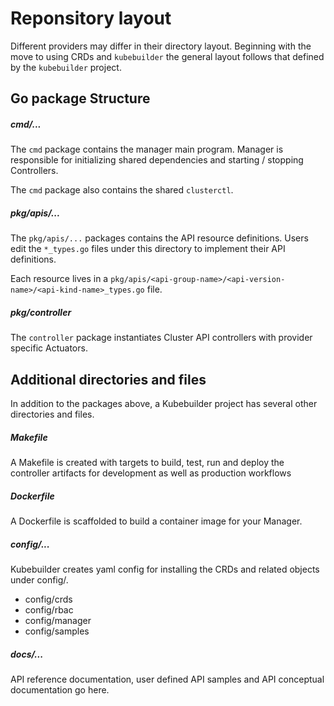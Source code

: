 # Reponsitory layout

Different providers may differ in their directory layout. Beginning with
the move to using CRDs and `kubebuilder` the general layout follows that
defined by the `kubebuilder` project.

## Go package Structure

##### cmd/...

The `cmd` package contains the manager main program.  Manager is responsible 
for initializing shared dependencies and starting / stopping Controllers. 

The `cmd` package also contains the shared `clusterctl`.

##### pkg/apis/...

The `pkg/apis/...` packages contains the API resource definitions. Users edit 
the `*_types.go` files under this directory to implement their API definitions.

Each resource lives in a `pkg/apis/<api-group-name>/<api-version-name>/<api-kind-name>_types.go` file.

##### pkg/controller

The `controller` package instantiates Cluster API controllers with provider specific Actuators.

## Additional directories and files

In addition to the packages above, a Kubebuilder project has several other directories and files.

##### Makefile

A Makefile is created with targets to build, test, run and deploy the controller artifacts
for development as well as production workflows

##### Dockerfile

A Dockerfile is scaffolded to build a container image for your Manager.

##### config/...

Kubebuilder creates yaml config for installing the CRDs and related objects under config/.

- config/crds
- config/rbac
- config/manager
- config/samples

##### docs/...

API reference documentation, user defined API samples and API conceptual documentation go here.

